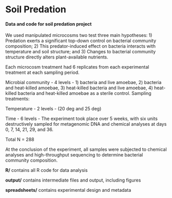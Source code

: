 # Soil Predation

#### Data and code for soil predation project

We used manipulated microcosms two test three main hypotheses: 1) Predation exerts a significant
top-down control on bacterial community composition; 2) This predator-induced effect on bacteria
interacts with temperature and soil structure; and 3) Changes to bacterial community structure directly 
alters plant-available nutrients.

Each microcosm treatment had 6 replicates from each experimental treatment at each sampling period.

Microbial community - 4 levels - 1) bacteria and live amoebae, 2) bacteria and heat-killed amoebae, 3) heat-killed bacteria and live amoebae, 4) heat-killed bacteria and heat-killed amoebae as a sterile control. 
Sampling treatments:

Temperature - 2 levels - (20 deg and 25 deg) 

Time - 6 levels - The experiment took place over 5 weeks, with six units destructively sampled for metagenomic DNA and chemical analyses at days 0, 7, 14, 21, 29, and 36. 

Total N = 288

At the conclusion of the experiment, all samples were subjected to chemical analyses 
and high-throughput sequencing to determine bacterial community composition.


**R/** contains all R code for data analysis

**output/** contains intermediate files and output, including figures

**spreadsheets/** contains experimental design and metadata

